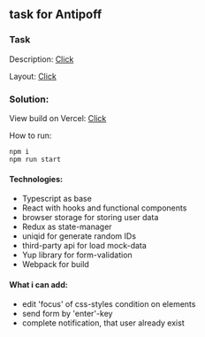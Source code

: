 ## task for Antipoff

### Task
Description: [Click](https://docs.google.com/document/d/1Zv2tPpmfqaDfx9-E2Z3M8CVuAaWajOkEPQ_o2oz4ATQ/edit)

Layout: [Click](https://www.figma.com/file/Nw9TJYCeh8Tmi9cX3KxyqO/%D0%A2%D0%B5%D1%81%D1%82%D0%BE%D0%B2%D0%BE%D0%B5.-%D0%A4%D1%80%D0%BE%D0%BD%D1%82%D0%B5%D0%BD%D0%B4?node-id=0%3A1)

### Solution:

View build on Vercel: [Click](https://antipoff-test-eight.vercel.app/team)

How to run:

```
npm i
npm run start
```

#### Technologies:
-   Typescript as base
-   React with hooks and functional components
-   browser storage for storing user data
-   Redux as state-manager
-   uniqid for generate random IDs
-   third-party api for load mock-data
-   Yup library for form-validation 
-   Webpack for build

#### What i can add:
- edit 'focus' of css-styles condition on elements
- send form by 'enter'-key
- complete notification, that user already exist
